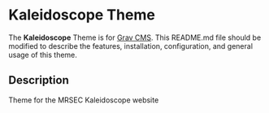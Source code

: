 # Kaleidoscope Theme

The **Kaleidoscope** Theme is for [Grav CMS](http://github.com/getgrav/grav).  This README.md file should be modified to describe the features, installation, configuration, and general usage of this theme.

## Description

Theme for the MRSEC Kaleidoscope website
